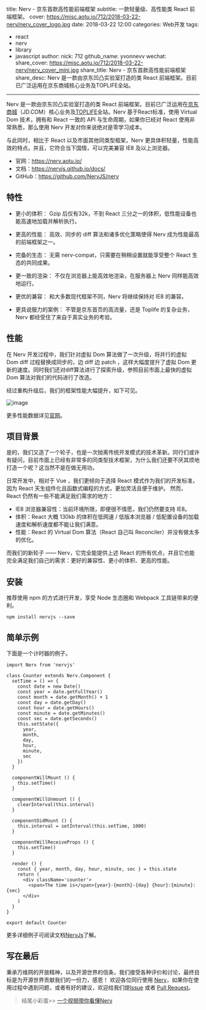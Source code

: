 title: Nerv - 京东首款高性能前端框架
subtitle: 一款轻量级、高性能类 React 前端框架。
cover: https://misc.aotu.io/712/2018-03-22-nerv/nerv_cover_logo.jpg
date: 2018-03-22 12:00
categories: Web开发
tags:
  - react
  - nerv
  - library
  - javascript
author:
    nick: 712
    github_name: yvonnevv
wechat:
    share_cover:  https://misc.aotu.io/712/2018-03-22-nerv/nerv_cover_mini.jpg
    share_title: Nerv - 京东首款高性能前端框架
    share_desc: Nerv 是一款由京东凹凸实验室打造的类 React 前端框架。目前已广泛运用在京东商城核心业务及TOPLIFE全站。

---

<!-- more -->

Nerv 是一款由京东凹凸实验室打造的类 React 前端框架。目前已广泛运用在[京东商城](https://www.jd.com/)（JD.COM）核心业务及[TOPLIFE](http://www.toplife.com)全站。Nerv 基于React标准，使用 Virtual Dom 技术，拥有和 React 一致的 API 与生命周期，如果你已经对 React 使用非常熟悉，那么使用 Nerv 开发对你来说绝对是零学习成本。

与此同时，相比于 React 以及市面其他同类型框架，Nerv 更具体积轻量，性能高效的特点。并且，它符合当下国情，可以完美兼容 IE8 及以上浏览器。

- 官网：https://nerv.aotu.io/
- 文档：https://nervjs.github.io/docs/
- GitHub：https://github.com/NervJS/nerv

## 特性
- 更小的体积：
Gzip 后仅有32k，不到 React 三分之一的体积，低性能设备也能高速地加载并解析执行。

- 更高的性能：
高效、同步的 diff 算法和诸多优化策略使得 Nerv 成为性能最高的前端框架之一。

- 完备的生态：
无需 nerv-compat，只需要在稍稍设置就能享受整个 React 生态的共同成果。

- 更一致的渲染：
不仅在浏览器上能高效地渲染，在服务器上 Nerv 同样能高效地运行。

- 更优的兼容：
和大多数现代框架不同，Nerv 将继续保持对 IE8 的兼容。

- 更具说服力的案例：
不管是京东首页的高流量，还是 Toplife 的复杂业务，Nerv 都经受住了来自于真实业务的考验。

## 性能
在 Nerv 开发过程中，我们针对虚拟 Dom 算法做了一次升级，将并行的虚拟 Dom diff 过程替换成同步的，边 diff 边 patch ，这样大幅度提升了虚拟 Dom 更新的速度。同时我们还对diff算法进行了探索升级，参照目前市面上最快的虚拟 Dom 算法对我们的代码进行了改造。

经过重构升级后，我们的框架性能大幅提升，如下可见。

![image](https://misc.aotu.io/712/2018-03-22-nerv/benchmark.jpeg)


更多性能数据详见[官网](https://nerv.aotu.io/ )。

## 项目背景
是的，我们又造了一个轮子，也是一次抛离传统开发模式的技术革新。同行们或许有疑问，目前市面上已经有非常多的同类型技术框架，为什么我们还要不厌其烦地打造一个呢？这当然不是在做无用功。

日常开发中，相对于 Vue ，我们更倾向于选择 React 模式作为我们的开发标准，因为 React 天生组件化且函数式编程的方式，更加灵活且便于维护。
然而，React 仍然有一些不能满足我们需求的地方：

- IE8 浏览器兼容性：当前环境所限，即便很不情愿，我们仍然要支持 IE8。
- 体积：React 大概 130kb 的体积在低网速 / 低版本浏览器 / 低配置设备的加载速度和解析速度都不能让我们满意。
- 性能：React 的 Virtual Dom 算法（React 自己叫 Reconciler）并没有做太多的优化。

而我们的新轮子 —— Nerv，它完全能提供上述 React 的所有优点，并且它也能完全满足我们自己的需求：更好的兼容性、更小的体积、更高的性能。

## 安装
推荐使用 npm 的方式进行开发，享受 Node 生态圈和 Webpack 工具链带来的便利。

```
npm install nervjs --save
```

## 简单示例

下面是一个计时器的例子。

```
import Nerv from 'nervjs'

class Counter extends Nerv.Component {
  setTime = () => {
    const date = new Date()
    const year = date.getFullYear()
    const month = date.getMonth() + 1
    const day = date.getDay()
    const hour = date.getHours()
    const minute = date.getMinutes()
    const sec = date.getSeconds()
    this.setState({
      year,
      month,
      day,
      hour,
      minute,
      sec
    })
  }

  componentWillMount () {
    this.setTime()
  }

  componentWillUnmount () {
    clearInterval(this.interval)
  }

  componentDidMount () {
    this.interval = setInterval(this.setTime, 1000)
  }

  componentWillReceiveProps () {
    this.setTime()
  }

  render () {
    const { year, month, day, hour, minute, sec } = this.state
    return (
      <div className='counter'>
        <span>The time is</span>{year}-{month}-{day} {hour}:{minute}:{sec}
      </div>
    )
  }
}

export default Counter
```

更多详细例子可阅读文档[NervJs](https://nervjs.github.io/docs/)了解。

## 写在最后
秉承万维网的开放精神，以及开源世界的信条，我们接受各种评价和讨论，最终目标是为开源世界贡献我们的一份力，感恩！
欢迎各位同行使用 [Nerv](https://github.com/NervJS/nerv)，如果你在使用过程中遇到问题，或者有好的建议，欢迎给我们提[Issue](https://github.com/NervJS/nerv/issues) 或者 [Pull Request](https://github.com/NervJS/nerv/pulls)。

> 结尾小彩蛋>> [一个视频带你看懂Nerv](http://static.360buyimg.com/mtd/pc/components/nerv/nerv_540p_0306.mp4)
